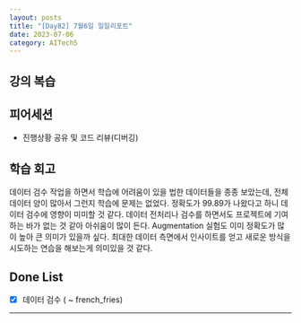 ```yaml
---
layout: posts
title: "[Day82] 7월6일 일일리포트"
date: 2023-07-06
category: AITech5
---
```


## 강의 복습

## 피어세션

- 진행상황 공유 및 코드 리뷰(디버깅)

## 학습 회고

데이터 검수 작업을 하면서 학습에 어려움이 있을 법한 데이터들을 종종 보았는데, 전체 데이터 양이 많아서 그런지 학습에 문제는 없었다. 정확도가 99.89가 나왔다고 하니 데이터 검수에 영향이 미미할 것 같다. 데이터 전처리나 검수를 하면서도 프로젝트에 기여하는 바가 없는 것 같아 아쉬움이 많이 든다. Augmentation 실험도 이미 정확도가 많이 높아 큰 의미가 있을까 싶다. 최대한 데이터 측면에서 인사이트를 얻고 새로운 방식을 시도하는 연습을 해보는게 의미있을 것 같다.

## Done List

- [x]  데이터 검수 ( ~ french_fries)

---
